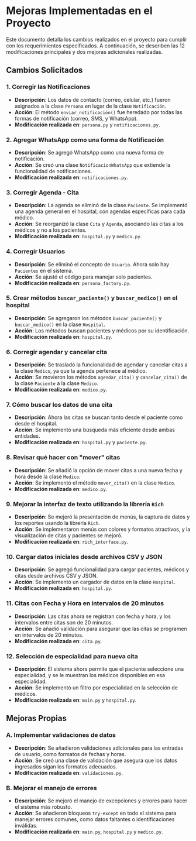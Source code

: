 # Mejoras Implementadas en el Proyecto

Este documento detalla los cambios realizados en el proyecto para cumplir con los requerimientos especificados. A continuación, se describen las 12 modificaciones principales y dos mejoras adicionales realizadas.

## Cambios Solicitados

### 1. Corregir las Notificaciones
- **Descripción**: Los datos de contacto (correo, celular, etc.) fueron asignados a la clase `Persona` en lugar de la clase `Notificación`.
- **Acción**: El método `enviar_notificación()` fue heredado por todas las formas de notificación (correo, SMS, y WhatsApp).
- **Modificación realizada en**: `persona.py` y `notificaciones.py`.

### 2. Agregar WhatsApp como una forma de Notificación
- **Descripción**: Se agregó WhatsApp como una nueva forma de notificación.
- **Acción**: Se creó una clase `NotificacionWhatsApp` que extiende la funcionalidad de notificaciones.
- **Modificación realizada en**: `notificaciones.py`.

### 3. Corregir Agenda - Cita
- **Descripción**: La agenda se eliminó de la clase `Paciente`. Se implementó una agenda general en el hospital, con agendas específicas para cada médico.
- **Acción**: Se reorganizó la clase `Cita` y `Agenda`, asociando las citas a los médicos y no a los pacientes.
- **Modificación realizada en**: `hospital.py` y `medico.py`.

### 4. Corregir Usuarios
- **Descripción**: Se eliminó el concepto de `Usuario`. Ahora solo hay `Pacientes` en el sistema.
- **Acción**: Se ajustó el código para manejar solo pacientes.
- **Modificación realizada en**: `persona_factory.py`.

### 5. Crear métodos `buscar_paciente()` y `buscar_medico()` en el hospital
- **Descripción**: Se agregaron los métodos `buscar_paciente()` y `buscar_medico()` en la clase `Hospital`.
- **Acción**: Los métodos buscan pacientes y médicos por su identificación.
- **Modificación realizada en**: `hospital.py`.

### 6. Corregir agendar y cancelar cita
- **Descripción**: Se trasladó la funcionalidad de agendar y cancelar citas a la clase `Medico`, ya que la agenda pertenece al médico.
- **Acción**: Se movieron los métodos `agendar_cita()` y `cancelar_cita()` de la clase `Paciente` a la clase `Medico`.
- **Modificación realizada en**: `medico.py`.

### 7. Cómo buscar los datos de una cita
- **Descripción**: Ahora las citas se buscan tanto desde el paciente como desde el hospital.
- **Acción**: Se implementó una búsqueda más eficiente desde ambas entidades.
- **Modificación realizada en**: `hospital.py` y `paciente.py`.

### 8. Revisar qué hacer con "mover" citas
- **Descripción**: Se añadió la opción de mover citas a una nueva fecha y hora desde la clase `Medico`.
- **Acción**: Se implementó el método `mover_cita()` en la clase `Medico`.
- **Modificación realizada en**: `medico.py`.

### 9. Mejorar la interfaz de texto utilizando la librería `Rich`
- **Descripción**: Se mejoró la presentación de menús, la captura de datos y los reportes usando la librería `Rich`.
- **Acción**: Se implementaron menús con colores y formatos atractivos, y la visualización de citas y pacientes se mejoró.
- **Modificación realizada en**: `rich_interface.py`.

### 10. Cargar datos iniciales desde archivos CSV y JSON
- **Descripción**: Se agregó funcionalidad para cargar pacientes, médicos y citas desde archivos CSV y JSON.
- **Acción**: Se implementó un cargador de datos en la clase `Hospital`.
- **Modificación realizada en**: `hospital.py`.

### 11. Citas con Fecha y Hora en intervalos de 20 minutos
- **Descripción**: Las citas ahora se registran con fecha y hora, y los intervalos entre citas son de 20 minutos.
- **Acción**: Se añadió validación para asegurar que las citas se programen en intervalos de 20 minutos.
- **Modificación realizada en**: `cita.py`.

### 12. Selección de especialidad para nueva cita
- **Descripción**: El sistema ahora permite que el paciente seleccione una especialidad, y se le muestran los médicos disponibles en esa especialidad.
- **Acción**: Se implementó un filtro por especialidad en la selección de médicos.
- **Modificación realizada en**: `main.py` y `hospital.py`.

## Mejoras Propias

### A. Implementar validaciones de datos
- **Descripción**: Se añadieron validaciones adicionales para las entradas de usuario, como formatos de fechas y horas.
- **Acción**: Se creó una clase de validación que asegura que los datos ingresados sigan los formatos adecuados.
- **Modificación realizada en**: `validaciones.py`.

### B. Mejorar el manejo de errores
- **Descripción**: Se mejoró el manejo de excepciones y errores para hacer el sistema más robusto.
- **Acción**: Se añadieron bloqueos `try-except` en todo el sistema para manejar errores comunes, como datos faltantes o identificaciones inválidas.
- **Modificación realizada en**: `main.py`, `hospital.py` y `medico.py`.
